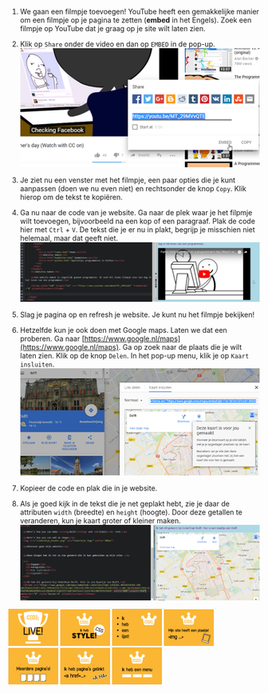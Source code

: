 1. We gaan een filmpje toevoegen! YouTube heeft een gemakkelijke manier om een filmpje op je pagina te zetten \(**embed** in het Engels\). Zoek een filmpje op YouTube dat je graag op je site wilt laten zien.

2. Klik op `Share` onder de video en dan op `EMBED` in de pop-up.  
   ![](/assets/youtube1.png)

3. Je ziet nu een venster met het filmpje, een paar opties die je kunt aanpassen \(doen we nu even niet\) en rechtsonder de knop `Copy`. Klik hierop om de tekst te kopiëren.

4. Ga nu naar de code van je website. Ga naar de plek waar je het filpmje wilt toevoegen, bijvoorbeeld na een kop of een paragraaf. Plak de code hier met `Ctrl` + `V`. De tekst die je er nu in plakt, begrijp je misschien niet helemaal, maar dat geeft niet.  
   ![](/assets/youtube2.png)

5. Slag je pagina op en refresh je website. Je kunt nu het filmpje bekijken!

6. Hetzelfde kun je ook doen met Google maps. Laten we dat een proberen. Ga naar [https://www.google.nl/maps](https://www.google.nl/maps). Ga op zoek naar de plaats die je wilt laten zien. Klik op de knop `Delen`. In het pop-up menu, klik je op `Kaart insluiten`.  
   ![](/assets/googlemaps.png)

7. Kopieer de code en plak die in je website.

8. Als je goed kijk in de tekst die je net geplakt hebt, zie je daar de attributen `width` \(breedte\) en `height` \(hoogte\). Door deze getallen te veranderen, kun je kaart groter of kleiner maken.  
   ![](/assets/googlemaps2.png)

  
![](../assets/badges/thumbs/01_live.png) 
![](../assets/badges/thumbs/06_style.png)
![](../assets/badges/thumbs/04_li.png) 
![](../assets/badges/thumbs/03_img.png) 
![](../assets/badges/thumbs/05_pages.png)
![](../assets/badges/thumbs/02_.png)
![](../assets/badges/thumbs/07_menu.png)

  


